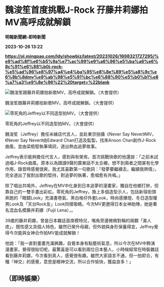 # 魏浚笙首度挑戰J-Rock 孖藤井莉娜拍MV高呼成就解鎖
**明報新聞網-即時新聞**

**2023-10-26 13:22**

**https://ol.mingpao.com/ldy/showbiz/latest/20231026/1698321727295/%e9%ad%8f%e6%b5%9a%e7%ac%99%e9%a6%96%e5%ba%a6%e6%8c%91%e6%88%b0j-rock-%e5%ad%96%e8%97%a4%e4%ba%95%e8%8e%89%e5%a8%9c%e6%8b%8dmv%e9%ab%98%e5%91%bc%e6%88%90%e5%b0%b1%e8%a7%a3%e9%8e%96%22%20target=%22blank**

![魏浚笙跟藤井莉娜拍新歌MV，高呼成就解鎖。（大會提供）](https://fs.mingpao.com/ldy/20231026/s00009/36902eb2a1b0d92f3e5748d4ec290fcf.jpg)

魏浚笙跟藤井莉娜拍新歌MV，高呼成就解鎖。（大會提供）

![零死角的Jeffrey以不同造型拍MV。（大會提供）](https://fs.mingpao.com/ldy/20231026/s00009/369cdb77f239c2b18b63ed95ed6e40d2.jpg)

零死角的Jeffrey以不同造型拍MV。（大會提供）

魏浚笙（Jeffrey）擔任米線店代言人，並赴東京拍攝《Never Say Never》MV，《Never Say Never》由Edward Chan打造及監製，找來Anson Chan創作J-Rock曲風，並由梁栢堅執筆填詞，道出熱血追夢故事。

Jeffrey表示能夠擔任代言人，感到與有榮焉，首次挑戰快歌的他還說：「之前未試過唱J-Rock曲風，原本以為跟讀9聲的廣東話不太合襯，想不到兩者之間甚有化學作用，錄音時感覺很爽，我尤其喜歡第一句歌詞：『發夢要繼續去，繼續我熱情』，完全道出了我對出歌的堅持，對追夢的執著，愈唱愈有共鳴。」

除了唱出共鳴外，Jeffrey在MV中化身到日本追夢的漫畫家，獨自在他鄉打拚，但靠自己的一雙手畫出彩虹。零死角的Jeffrey，換上多個造型示人，包括新宿街頭奔跑的「眼鏡Look」充滿書卷氣、黑白格仔外套Look，時尚感爆燈、冬日造型暖男Look及「天台Rock友」Look同樣吸睛。今次MV更邀得日本女神助陣，她是著名混血名模藤井莉娜（Fujii Lena），。

39歲的藤井莉娜，曾是日本雜誌首席模特兒，嘴角旁邊微微對稱的兩顆「美人痣」，既性感又具個人特色，雖然已榮升母親，但外貌與身形保養得宜，Jeffrey覺得今次能與女神合作拍MV是成就解鎖！

他說：「我一直對畫畫充滿興趣，自覺本身有點藝術氣息，所以今次在MV中飾演漫畫家，覺得很貼切呢，最驚喜是可以看到兩位日本藝人，小時候經常在時裝雜誌看到藤井莉娜，今次看到真人，感覺很有趣，雖然大家語言不通，但一拍即合，有種『神交』的感覺，意思是眼神交流，所以合作愉快，獲益良多！」

（即時娛樂）
------